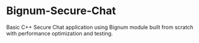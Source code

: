 # Bignum-Secure-Chat
Basic C++ Secure Chat application using Bignum module built from scratch with performance optimization and testing. 
